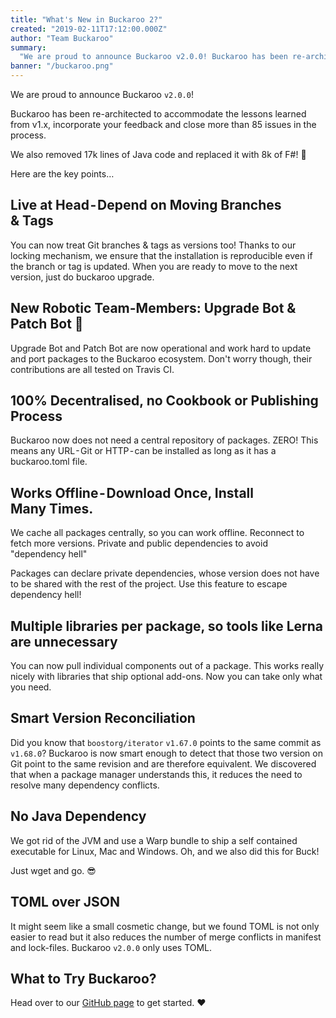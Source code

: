```yaml
---
title: "What's New in Buckaroo 2?"
created: "2019-02-11T17:12:00.000Z"
author: "Team Buckaroo"
summary:
  "We are proud to announce Buckaroo v2.0.0! Buckaroo has been re-architected to accommodate the lessons learned from v1.x, incorporate your feedback and close more than 85 issues in the process..."
banner: "/buckaroo.png"
---
```

We are proud to announce Buckaroo `v2.0.0`!

Buckaroo has been re-architected to accommodate the lessons learned from v1.x, incorporate your feedback and close more than 85 issues in the process.

We also removed 17k lines of Java code and replaced it with 8k of F#! 🙌

Here are the key points…

## Live at Head - Depend on Moving Branches & Tags

You can now treat Git branches & tags as versions too!
Thanks to our locking mechanism, we ensure that the installation is reproducible even if the branch or tag is updated. When you are ready to move to the next version, just do buckaroo upgrade.

## New Robotic Team-Members: Upgrade Bot & Patch Bot 🤖

Upgrade Bot and Patch Bot are now operational and work hard to update and port packages to the Buckaroo ecosystem. Don't worry though, their contributions are all tested on Travis CI.

## 100% Decentralised, no Cookbook or Publishing Process

Buckaroo now does not need a central repository of packages. ZERO! This means any URL - Git or HTTP - can be installed as long as it has a buckaroo.toml file.

## Works Offline - Download Once, Install Many Times.

We cache all packages centrally, so you can work offline. Reconnect to fetch more versions.
Private and public dependencies to avoid "dependency hell"

Packages can declare private dependencies, whose version does not have to be shared with the rest of the project. Use this feature to escape dependency hell!

## Multiple libraries per package, so tools like Lerna are unnecessary

You can now pull individual components out of a package. This works really nicely with libraries that ship optional add-ons. Now you can take only what you need.

## Smart Version Reconciliation
Did you know that `boostorg/iterator` `v1.67.0` points to the same commit as `v1.68.0`?
Buckaroo is now smart enough to detect that those two version on Git point to the same revision and are therefore equivalent. We discovered that when a package manager understands this, it reduces the need to resolve many dependency conflicts.

## No Java Dependency

We got rid of the JVM and use a Warp bundle to ship a self contained executable for Linux, Mac and Windows. Oh, and we also did this for Buck!

Just wget and go. 😎

## TOML over JSON

It might seem like a small cosmetic change, but we found TOML is not only easier to read but it also reduces the number of merge conflicts in manifest and lock-files. Buckaroo `v2.0.0` only uses TOML.

## What to Try Buckaroo?

Head over to our [GitHub page](https://github.com/LoopPerfect/buckaroo) to get started. ❤️
